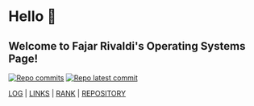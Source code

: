 # Hello 👋 
## Welcome to Fajar Rivaldi's Operating Systems Page!

[![Repo commits](https://badgen.net/github/commits/fajarriv/os222/main)](https://github.com/fajarriv/os222/commits/main)
[![Repo latest commit](https://img.shields.io/github/last-commit/fajarriv/os222)](https://github.com/fajarriv/os222/commits/main)

[LOG](TXT/mylog.txt) | [LINKS](LINKS/) | [RANK](TXT/myrank.txt) | [REPOSITORY](https://github.com/fajarriv/os222)

